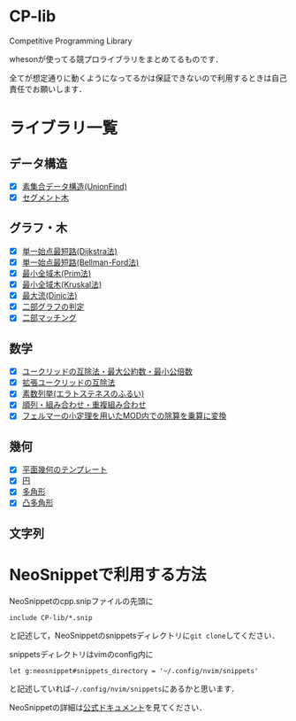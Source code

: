 # CP-lib
Competitive Programming Library

whesonが使ってる競プロライブラリをまとめてるものです．

全てが想定通りに動くようになってるかは保証できないので利用するときは自己責任でお願いします．

# ライブラリ一覧
## データ構造
- [x] [素集合データ構造(UnionFind)](/lib/DataStructure/union_find.h)
- [x] [セグメント木](/lib/DataStructure/segment_tree.h)

## グラフ・木
- [x] [単一始点最短路(Dijkstra法)](/lib/Graph/dijkstra.h)
- [x] [単一始点最短路(Bellman-Ford法)](/lib/Graph/bellman_ford.h)
- [x] [最小全域木(Prim法)](/lib/Graph/prim.h)
- [x] [最小全域木(Kruskal法)](/lib/Graph/kruskal.h)
- [x] [最大流(Dinic法)](/lib/Graph/dinic.h)
- [x] [二部グラフの判定](/lib/Graph/bipartite_graph.h)
- [x] [二部マッチング](/lib/Graph/bipartite_matching.h)

## 数学
- [x] [ユークリッドの互除法・最大公約数・最小公倍数](/lib/Math/euclidean.h)
- [x] [拡張ユークリッドの互除法](/lib/Math/extended_gcd.h)
- [x] [素数列挙(エラトステネスのふるい)](/lib/Math/sosuu.h)
- [x] [順列・組み合わせ・重複組み合わせ](/lib/Math/countings.h)
- [x] [フェルマーの小定理を用いたMOD内での除算を乗算に変換](/lib/Math/mod.h)

## 幾何
- [x] [平面幾何のテンプレート](/lib/Geometry/Plane/template.h)
- [x] [円](/lib/Geometry/Plane/circle.h)
- [x] [多角形](/lib/Geometry/Plane/polygon.h)
- [x] [凸多角形](/lib/Geometry/Plane/convex_polygon.h)

## 文字列

# NeoSnippetで利用する方法
NeoSnippetのcpp.snipファイルの先頭に

```
include CP-lib/*.snip
```

と記述して，NeoSnippetのsnippetsディレクトリに``git clone``してください．

snippetsディレクトリはvimのconfig内に

```
let g:neosnippet#snippets_directory = '~/.config/nvim/snippets'
```

と記述していれば``~/.config/nvim/snippets``にあるかと思います．

NeoSnippetの詳細は[公式ドキュメント](https://github.com/Shougo/neosnippet.vim/blob/master/doc/neosnippet.txt)を見てください．
